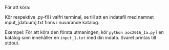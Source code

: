 För att köra:

Kör respektive .py-fil i valfri terminal, se till att en indatafil med namnet input_[datuum].txt finns i nuvarande katalog.

Exempel: För att köra den första utmaningen, kör `python aoc2016_1a.py` i en katalog som innehåller en `input_1.txt` med din indata.
Svaret printas till stdout.
